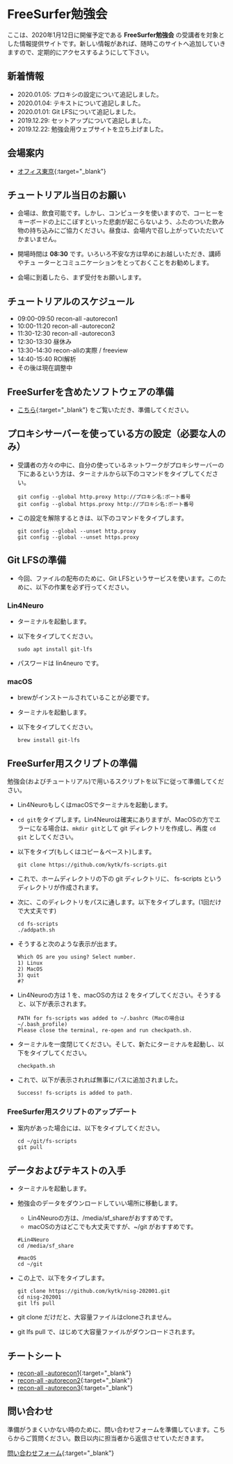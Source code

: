 # FreeSurfer勉強会

ここは、2020年1月12日に開催予定である **FreeSurfer勉強会** の受講者を対象とした情報提供サイトです。新しい情報があれば、随時このサイトへ追加していきますので、定期的にアクセスするようにして下さい。

## 新着情報

- 2020.01.05: プロキシの設定について追記しました。
- 2020.01.04: テキストについて追記しました。
- 2020.01.01: Git LFSについて追記しました。
- 2019.12.29: セットアップについて追記しました。
- 2019.12.22: 勉強会用ウェブサイトを立ち上げました。

## 会場案内
- [オフィス東京](https://www.officetokyo.net/){:target="_blank"}

## チュートリアル当日のお願い
- 会場は、飲食可能です。しかし、コンピュータを使いますので、コーヒーをキーボードの上にこぼすといった悲劇が起こらないよう、ふたのついた飲み物の持ち込みにご協力ください。昼食は、会場内で召し上がっていただいてかまいません。

- 開場時間は **08:30** です。いろいろ不安な方は早めにお越しいただき、講師やチュ ーターとコミュニケーションをとっておくことをお勧めします。

- 会場に到着したら、まず受付をお願いします。


## チュートリアルのスケジュール

- 09:00-09:50 recon-all -autorecon1
- 10:00-11:20 recon-all -autorecon2
- 11:30-12:30 recon-all -autorecon3
- 12:30-13:30 昼休み
- 13:30-14:30 recon-allの実際 / freeview
- 14:40-15:40 ROI解析
- その後は現在調整中

## FreeSurferを含めたソフトウェアの準備

- [こちら](./setup_l4n.md){:target="_blank"} をご覧いただき、準備してください。

## プロキシサーバーを使っている方の設定（必要な人のみ）

- 受講者の方々の中に、自分の使っているネットワークがプロキシサーバーの下にあるという方は、ターミナルから以下のコマンドをタイプしてください。

	```
	git config --global http.proxy http://プロキシ名:ポート番号
	git config --global https.proxy http://プロキシ名:ポート番号
	```

- この設定を解除するときは、以下のコマンドをタイプします。

	```
	git config --global --unset http.proxy
	git config --global --unset https.proxy
	```


## Git LFSの準備

- 今回、ファイルの配布のために、Git LFSというサービスを使います。このために、以下の作業を必ず行ってください。

### Lin4Neuro

- ターミナルを起動します。

- 以下をタイプしてください。

	```
	sudo apt install git-lfs
	```

- パスワードは lin4neuro です。


### macOS

- brewがインストールされていることが必要です。

- ターミナルを起動します。

- 以下をタイプしてください。

	```
	brew install git-lfs
	```


## FreeSurfer用スクリプトの準備

勉強会(およびチュートリアル)で用いるスクリプトを以下に従って準備してください。

- Lin4NeuroもしくはmacOSでターミナルを起動します。
- `cd git`をタイプします。Lin4Neuroは確実にありますが、MacOSの方でエラーになる場合は、`mkdir git`として git ディレクトリを作成し、再度 `cd git` としてください。
- 以下をタイプ(もしくはコピー＆ペースト)します。

	```
	git clone https://github.com/kytk/fs-scripts.git
	```

- これで、ホームディレクトリの下の git ディレクトリに、 fs-scripts というディレクトリが作成されます。

- 次に、このディレクトリをパスに通します。以下をタイプします。(1回だけで大丈夫です)

	```
	cd fs-scripts
	./addpath.sh
	```

- そうすると次のような表示が出ます。

	```
	Which OS are you using? Select number.
	1) Linux
	2) MacOS
	3) quit
	#? 
	```

- Lin4Neuroの方は 1 を、macOSの方は 2 をタイプしてください。そうすると、以下が表示されます。

	```
	PATH for fs-scripts was added to ~/.bashrc (Macの場合は~/.bash_profile)
	Please close the terminal, re-open and run checkpath.sh.
	```

- ターミナルを一度閉じてください。そして、新たにターミナルを起動し、以下をタイプしてください。

	```
	checkpath.sh
	```

- これで、以下が表示されれば無事にパスに追加されました。

	```
	Success! fs-scripts is added to path.
	```


### FreeSurfer用スクリプトのアップデート

- 案内があった場合には、以下をタイプしてください。

	```
	cd ~/git/fs-scripts
	git pull
	```

## データおよびテキストの入手

- ターミナルを起動します。

- 勉強会のデータをダウンロードしていい場所に移動します。
	- Lin4Neuroの方は、/media/sf_shareがおすすめです。
	- macOSの方はどこでも大丈夫ですが、~/git がおすすめです。

	```
	#Lin4Neuro
	cd /media/sf_share
	
	#macOS
	cd ~/git
	```

- この上で、以下をタイプします。

	```
	git clone https://github.com/kytk/nisg-202001.git
	cd nisg-202001
	git lfs pull
	```

- git clone だけだと、大容量ファイルはcloneされません。
- git lfs pull で、はじめて大容量ファイルがダウンロードされます。

## チートシート

- [recon-all -autorecon1](./ex1.md){:target="_blank"}
- [recon-all -autorecon2](./ex2.md){:target="_blank"}
- [recon-all -autorecon3](./ex3.md){:target="_blank"}


## 問い合わせ

準備がうまくいかない時のために、問い合わせフォームを準備しています。こちらからご質問ください。数日以内に担当者から返信させていただきます。

[問い合わせフォーム](https://docs.google.com/forms/d/e/1FAIpQLSdtCyn02LV6jI-YMr_TWyRuc84o2lirICncR0fXkcbOalesJw/viewform?usp=sf_link){:target="_blank"}


